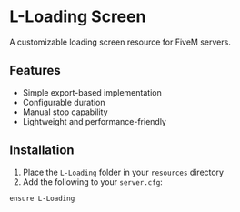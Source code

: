 # L-Loading Screen

A customizable loading screen resource for FiveM servers.

## Features
- Simple export-based implementation
- Configurable duration
- Manual stop capability
- Lightweight and performance-friendly

## Installation
1. Place the `L-Loading` folder in your `resources` directory
2. Add the following to your `server.cfg`:
```bash
ensure L-Loading
